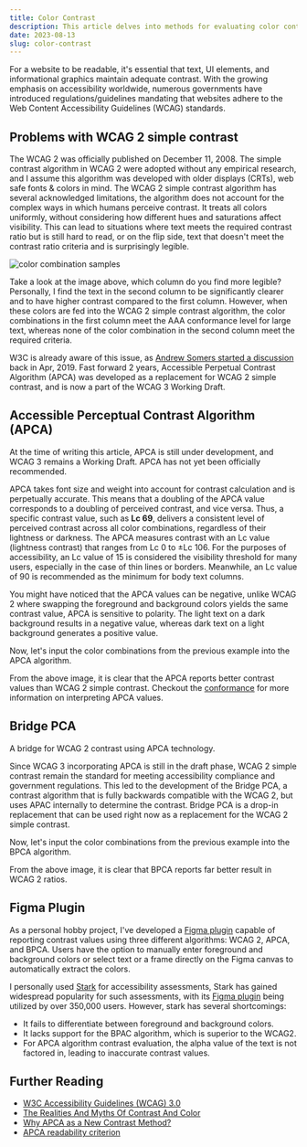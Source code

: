 ```yaml
---
title: Color Contrast
description: This article delves into methods for evaluating color contrast, focusing on the APCA, BPCA, and WCAG 2 algorithms.
date: 2023-08-13
slug: color-contrast
---
```


<script>
  import Info from "$lib/components/markdown/Info.svelte";
  import Fig from "$lib/components/markdown/Fig.svelte";
</script>

For a website to be readable, it's essential that text, UI elements, and informational graphics maintain adequate contrast. With the growing emphasis on accessibility worldwide, numerous governments have introduced regulations/guidelines mandating that websites adhere to the Web Content Accessibility Guidelines (WCAG) standards.

## Problems with WCAG 2 simple contrast

The WCAG 2 was officially published on December 11, 2008. The simple contrast algorithm in WCAG 2 were adopted without any empirical research, and I assume this algorithm was developed with older displays (CRTs), web safe fonts & colors in mind. The WCAG 2 simple contrast algorithm has several acknowledged limitations, the algorithm does not account for the complex ways in which humans perceive contrast. It treats all colors uniformly, without considering how different hues and saturations affect visibility. This can lead to situations where text meets the required contrast ratio but is still hard to read, or on the flip side, text that doesn't meet the contrast ratio criteria and is surprisingly legible.

![color combination samples](/asset/color-contrast/color_samples.png)

Take a look at the image above, which column do you find more legible? Personally, I find the text in the second column to be significantly clearer and to have higher contrast compared to the first column. However, when these colors are fed into the WCAG 2 simple contrast algorithm, the color combinations in the first column meet the AAA conformance level for large text, whereas none of the color combination in the second column meet the required criteria.

<Fig src="/asset/color-contrast/wcag2.png" alt="Contrast calculation using WCAG 2" />

W3C is already aware of this issue, as [Andrew Somers started a discussion](https://github.com/w3c/wcag/issues/695) back in Apr, 2019. Fast forward 2 years, Accessible Perpetual Contrast Algorithm (APCA) was developed as a replacement for WCAG 2 simple contrast, and is now a part of the WCAG 3 Working Draft.

## Accessible Perceptual Contrast Algorithm (APCA)

<Info header="Info:">
At the time of writing this article, APCA is still under development, and WCAG 3 remains a Working Draft. APCA has not yet been officially recommended.
</Info>

APCA takes font size and weight into account for contrast calculation and is perpetually accurate. This means that a doubling of the APCA value corresponds to a doubling of perceived contrast, and vice versa. Thus, a specific contrast value, such as **Lc 69**, delivers a consistent level of perceived contrast across all color combinations, regardless of their lightness or darkness. The APCA measures contrast with an Lc value (lightness contrast) that ranges from Lc 0 to ±Lc 106. For the purposes of accessibility, an Lc value of 15 is considered the visibility threshold for many users, especially in the case of thin lines or borders. Meanwhile, an Lc value of 90 is recommended as the minimum for body text columns.

You might have noticed that the APCA values can be negative, unlike WCAG 2 where swapping the foreground and background colors yields the same contrast value, APCA is sensitive to polarity. The light text on a dark background results in a negative value, whereas dark text on a light background generates a positive value.

Now, let's input the color combinations from the previous example into the APCA algorithm.

<Fig src="/asset/color-contrast/apca.png" alt="Contrast calculation using APCA" />

From the above image, it is clear that the APCA reports better contrast values than WCAG 2 simple contrast. Checkout the [conformance](https://readtech.org/ARC/tests/visual-readability-contrast/?tn=conform#conformance) for more information on interpreting APCA values.

## Bridge PCA

A bridge for WCAG 2 contrast using APCA technology.

Since WCAG 3 incorporating APCA is still in the draft phase, WCAG 2 simple contrast remain the standard for meeting accessibility compliance and government regulations. This led to the development of the Bridge PCA, a contrast algorithm that is fully backwards compatible with the WCAG 2, but uses APAC internally to determine the contrast. Bridge PCA is a drop-in replacement that can be used right now as a replacement for the WCAG 2 simple contrast.

Now, let's input the color combinations from the previous example into the BPCA algorithm.

<Fig src="/asset/color-contrast/bpca.png" alt="Contrast calculation using BPCA" />

From the above image, it is clear that BPCA reports far better result in WCAG 2 ratios.

## Figma Plugin

<Fig src="/asset/color-contrast/figma-plugin.png" alt='"Color Contrast" – Figma plugin' />

As a personal hobby project, I've developed a <a href="https://www.figma.com/community/plugin/1380599887933734771" target="_blank">Figma plugin</a> capable of reporting contrast values using three different algorithms: WCAG 2, APCA, and BPCA. Users have the option to manually enter foreground and background colors or select text or a frame directly on the Figma canvas to automatically extract the colors.

<Info header="Why create a new plugin?">
I personally used <a href="https://www.getstark.co/" target="_blank">Stark</a> for accessibility assessments, Stark has gained widespread popularity for such assessments, with its <a href="https://www.figma.com/community/plugin/732603254453395948" target="_blank">Figma plugin</a> being utilized by over 350,000 users. However, stark has several shortcomings:

- It fails to differentiate between foreground and background colors.
- It lacks support for the BPAC algorithm, which is superior to the WCAG2.
- For APCA algorithm contrast evaluation, the alpha value of the text is not factored in, leading to inaccurate contrast values.

</Info>

## Further Reading

- [W3C Accessibility Guidelines (WCAG) 3.0](https://www.w3.org/TR/wcag-3.0/)
- [The Realities And Myths Of Contrast And Color](https://www.smashingmagazine.com/2022/09/realities-myths-contrast-color/)
- [Why APCA as a New Contrast Method?](https://git.apcacontrast.com/documentation/WhyAPCA)
- [APCA readability criterion](https://readtech.org/ARC/#introduction)
